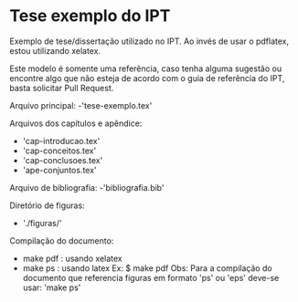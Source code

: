 # Tese exemplo do IPT

Exemplo de tese/dissertação utilizado no IPT. Ao invés de usar o pdflatex, estou utilizando xelatex.

Este modelo é somente uma referência, caso tenha alguma sugestão ou encontre algo que não esteja de acordo com o guia de referência do IPT, basta solicitar Pull Request.



Arquivo principal: 
  -'tese-exemplo.tex'

Arquivos dos capítulos e apêndice:
  - 'cap-introducao.tex'
  - 'cap-conceitos.tex'
  - 'cap-conclusoes.tex'
  - 'ape-conjuntos.tex'

Arquivo de bibliografia: 
  -'bibliografia.bib'

Diretório de figuras: 
  - './figuras/'
  
Compilação do documento:
  - make pdf : usando xelatex
  - make ps  : usando latex
  Ex:
      $ make pdf
  Obs: Para a compilação do documento que referencia figuras em formato 'ps' ou
       'eps' deve-se usar: 'make ps'

      
